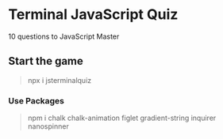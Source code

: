 # Terminal JavaScript Quiz

10 questions to JavaScript Master



## Start the game 

> npx i jsterminalquiz


### Use Packages 

> npm i chalk chalk-animation figlet gradient-string inquirer nanospinner